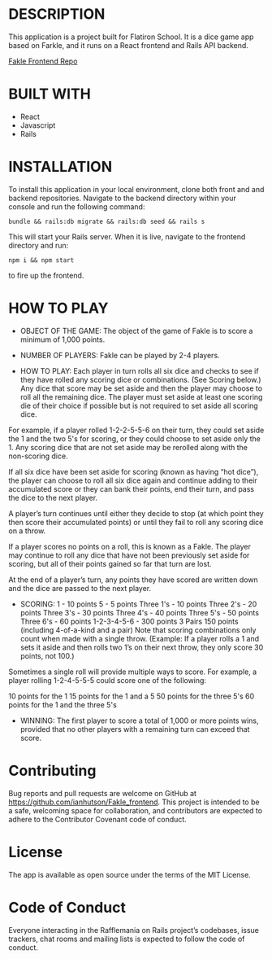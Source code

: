 # DESCRIPTION

This application is a project built for Flatiron School. It is a dice game app based on Farkle, and it runs on a React frontend and Rails API backend.

[Fakle Frontend Repo](https://github.com/ianhutson/Fakle_frontend)

# BUILT WITH

- React
- Javascript
- Rails

# INSTALLATION

To install this application in your local environment, clone both front and and backend repositories. Navigate to the backend directory within your console and run the following command:

```bundle && rails:db migrate && rails:db seed && rails s```

This will start your Rails server. When it is live, navigate to the frontend directory and run:

```npm i && npm start```

 to fire up the frontend.

# HOW TO PLAY

- OBJECT OF THE GAME:
The object of the game of Fakle is to score a minimum of 1,000 points.

- NUMBER OF PLAYERS:
Fakle can be played by 2-4 players.

- HOW TO PLAY:
Each player in turn rolls all six dice and checks to see if they have rolled any scoring dice or combinations. (See Scoring below.) Any dice that score may be set aside and then the player may choose to roll all the remaining dice. The player must set aside at least one scoring die of their choice if possible but is not required to set aside all scoring dice.

For example, if a player rolled 1-2-2-5-5-6 on their turn, they could set aside the 1 and the two 5's for scoring, or they could choose to set aside only the 1. Any scoring dice that are not set aside may be rerolled along with the non-scoring dice.

If all six dice have been set aside for scoring (known as having “hot dice”), the player can choose to roll all six dice again and continue adding to their accumulated score or they can bank their points, end their turn, and pass the dice to the next player.

A player’s turn continues until either they decide to stop (at which point they then score their accumulated points) or until they fail to roll any scoring dice on a throw.

If a player scores no points on a roll, this is known as a Fakle. The player may continue to roll any dice that have not been previously set aside for scoring, but all of their points gained so far that turn are lost.

At the end of a player’s turn, any points they have scored are written down and the dice are passed to the next player.

- SCORING:
1 - 10 points
5 - 5 points
Three 1's - 10 points
Three 2's - 20 points
Three 3's - 30 points
Three 4's - 40 points
Three 5's - 50 points
Three 6's - 60 points
1-2-3-4-5-6 - 300 points
3 Pairs 150 points (including 4-of-a-kind and a pair)
Note that scoring combinations only count when made with a single throw. (Example: If a player rolls a 1 and sets it aside and then rolls two 1’s on their next throw, they only score 30 points, not 100.)

Sometimes a single roll will provide multiple ways to score. For example, a player rolling 1-2-4-5-5-5 could score one of the following:

10 points for the 1
15 points for the 1 and a 5
50 points for the three 5's
60 points for the 1 and the three 5's

- WINNING:
The first player to score a total of 1,000 or more points wins, provided that no other players with a remaining turn can exceed that score.


# Contributing

Bug reports and pull requests are welcome on GitHub at https://github.com/ianhutson/Fakle_frontend. This project is intended to be a safe, welcoming space for collaboration, and contributors are expected to adhere to the Contributor Covenant code of conduct.

# License

The app is available as open source under the terms of the MIT License.

# Code of Conduct

Everyone interacting in the Rafflemania on Rails project’s codebases, issue trackers, chat rooms and mailing lists is expected to follow the code of conduct.